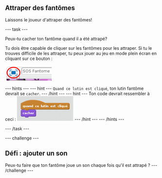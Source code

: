## Attraper des fantômes

Laissons le joueur d'attraper des fantômes!

--- task ---

Peux-tu cacher ton fantôme quand il a été attrapé?

Tu dois être capable de cliquer sur les fantômes pour les attraper. Si tu le trouves difficile de les attraper, tu peux jouer au jeu en mode plein écran en cliquant sur ce bouton :

![screenshot](images/ghost-fullscreen.png)

--- hints --- --- hint --- `Quand ce lutin est cliqué`, ton lutin fantôme devrait se `cacher`. --- /hint --- --- hint --- Ton code devrait ressembler à ceci : ![screenshot](images/ghost-catch-code.png) --- /hint --- --- /hints ---

--- /task ---

--- challenge ---

## Défi : ajouter un son

Peux-tu faire que ton fantôme joue un son chaque fois qu'il est attrapé ? --- /challenge ---